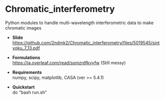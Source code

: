 # Chromatic_interferometry
Python modules to handle multi-wavelength interferometric data to make chromatic images  

- **Slide**  
https://github.com/2ndmk2/Chromatic_interferometry/files/5019545/sintyoku_7_13.pdf

- **Formulations**  
https://ja.overleaf.com/read/ssmzrdfkvyfw
(Still messy)

- **Requirements**  
numpy, scipy, matplotlib, CASA (ver >= 5.4.1)

- **Quickstart**   
do "bash run.sh"
